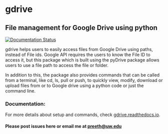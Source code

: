 # **gdrive**
## File management for Google Drive using python

[![Documentation Status](https://readthedocs.org/projects/gdrive/badge/?version=latest)](https://gdrive.readthedocs.io/en/latest/?badge=latest)

gdrive helps users to easily access files from Google Drive using paths, instead of File ids. Google API requires the users to know the File ID to access it, but this package which is built using the pyDrive package allows users to use a file path to access the file or folder.

In addition to this, the package also provides commands that can be called from a terminal, like cd, ls, pull or push, to quickly view, modify, download or upload files from or to Google drive using a python code or just the command line.

### Documentation:
For more details about setup and commands, check [gdrive.readthedocs.io](https://gdrive.readthedocs.io).

#### Please post issues here or email me at preeth@uw.edu
